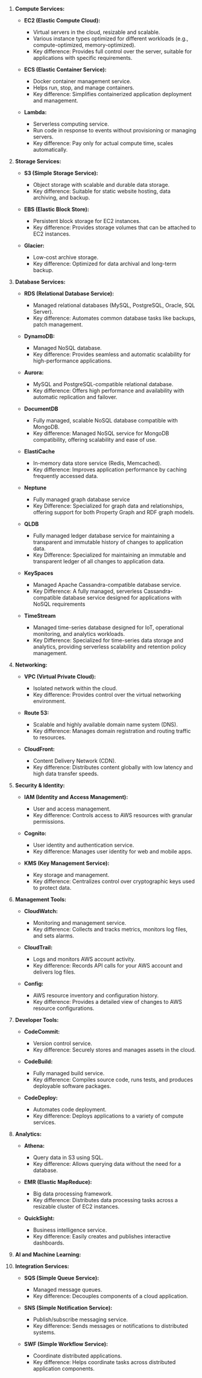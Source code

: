 1.  **Compute Services:**
    
    *   **EC2 (Elastic Compute Cloud):**
        
        *   Virtual servers in the cloud, resizable and scalable.
        *   Various instance types optimized for different workloads (e.g., compute-optimized, memory-optimized).
        *   Key difference: Provides full control over the server, suitable for applications with specific requirements.
    *   **ECS (Elastic Container Service):**
        
        *   Docker container management service.
        *   Helps run, stop, and manage containers.
        *   Key difference: Simplifies containerized application deployment and management.
    *   **Lambda:**
        
        *   Serverless computing service.
        *   Run code in response to events without provisioning or managing servers.
        *   Key difference: Pay only for actual compute time, scales automatically.
2.  **Storage Services:**
    
    *   **S3 (Simple Storage Service):**
        
        *   Object storage with scalable and durable data storage.
        *   Key difference: Suitable for static website hosting, data archiving, and backup.
    *   **EBS (Elastic Block Store):**
        
        *   Persistent block storage for EC2 instances.
        *   Key difference: Provides storage volumes that can be attached to EC2 instances.
    *   **Glacier:**
        
        *   Low-cost archive storage.
        *   Key difference: Optimized for data archival and long-term backup.
3.  **Database Services:**
    
    *   **RDS (Relational Database Service):**
        
        *   Managed relational databases (MySQL, PostgreSQL, Oracle, SQL Server).
        *   Key difference: Automates common database tasks like backups, patch management.
    *   **DynamoDB:**
        
        *   Managed NoSQL database.
        *   Key difference: Provides seamless and automatic scalability for high-performance applications.
    *   **Aurora:**
        
        *   MySQL and PostgreSQL-compatible relational database.
        *   Key difference: Offers high performance and availability with automatic replication and failover.
    *   **DocumentDB**

        * Fully managed, scalable NoSQL database compatible with MongoDB.
        * Key difference: Managed NoSQL service for MongoDB compatibility, offering scalability and ease of use.
    * **ElastiCache**

        * In-memory data store service (Redis, Memcached).
        * Key difference: Improves application performance by caching frequently accessed data.
    * **Neptune**

        * Fully managed graph database service
        * Key Difference: Specialized for graph data and relationships, offering support for both Property Graph and RDF graph models.

    * **QLDB**

        *  Fully managed ledger database service for maintaining a transparent and immutable history of changes to application data.
        * Key Difference: Specialized for maintaining an immutable and transparent ledger of all changes to application data.
    *  **KeySpaces**

        * Managed Apache Cassandra-compatible database service.
        * Key Difference: A fully managed, serverless Cassandra-compatible database service designed for applications with NoSQL requirements
    * **TimeStream**

        * Managed time-series database designed for IoT, operational monitoring, and analytics workloads.
        * Key Difference: Specialized for time-series data storage and analytics, providing serverless scalability and retention policy management.
4.  **Networking:**
    
    *   **VPC (Virtual Private Cloud):**
        
        *   Isolated network within the cloud.
        *   Key difference: Provides control over the virtual networking environment.
    *   **Route 53:**
        
        *   Scalable and highly available domain name system (DNS).
        *   Key difference: Manages domain registration and routing traffic to resources.
    *   **CloudFront:**
        
        *   Content Delivery Network (CDN).
        *   Key difference: Distributes content globally with low latency and high data transfer speeds.
5.  **Security & Identity:**
    
    *   **IAM (Identity and Access Management):**
        
        *   User and access management.
        *   Key difference: Controls access to AWS resources with granular permissions.
    *   **Cognito:**
        
        *   User identity and authentication service.
        *   Key difference: Manages user identity for web and mobile apps.
    *   **KMS (Key Management Service):**
        
        *   Key storage and management.
        *   Key difference: Centralizes control over cryptographic keys used to protect data.
6.  **Management Tools:**
    
    *   **CloudWatch:**
        
        *   Monitoring and management service.
        *   Key difference: Collects and tracks metrics, monitors log files, and sets alarms.
    *   **CloudTrail:**
        
        *   Logs and monitors AWS account activity.
        *   Key difference: Records API calls for your AWS account and delivers log files.
    *   **Config:**
        
        *   AWS resource inventory and configuration history.
        *   Key difference: Provides a detailed view of changes to AWS resource configurations.
7.  **Developer Tools:**
    
    *   **CodeCommit:**
        
        *   Version control service.
        *   Key difference: Securely stores and manages assets in the cloud.
    *   **CodeBuild:**
        
        *   Fully managed build service.
        *   Key difference: Compiles source code, runs tests, and produces deployable software packages.
    *   **CodeDeploy:**
        
        *   Automates code deployment.
        *   Key difference: Deploys applications to a variety of compute services.
8.  **Analytics:**
    
    *   **Athena:**
        
        *   Query data in S3 using SQL.
        *   Key difference: Allows querying data without the need for a database.
    *   **EMR (Elastic MapReduce):**
        
        *   Big data processing framework.
        *   Key difference: Distributes data processing tasks across a resizable cluster of EC2 instances.
    *   **QuickSight:**
        
        *   Business intelligence service.
        *   Key difference: Easily creates and publishes interactive dashboards.
9.  **AI and Machine Learning:**


10. **Integration Services:**
    
    *   **SQS (Simple Queue Service):**
        
        *   Managed message queues.
        *   Key difference: Decouples components of a cloud application.
    *   **SNS (Simple Notification Service):**
        
        *   Publish/subscribe messaging service.
        *   Key difference: Sends messages or notifications to distributed systems.
    *   **SWF (Simple Workflow Service):**
        
        *   Coordinate distributed applications.
        *   Key difference: Helps coordinate tasks across distributed application components.
